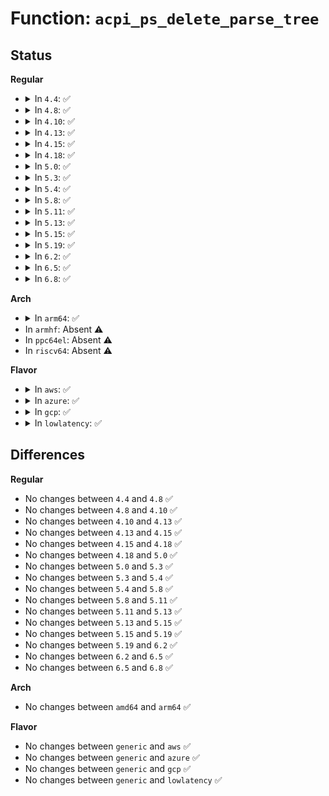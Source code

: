 # Function: <code>acpi_ps_delete_parse_tree</code>

## Status
<b>Regular</b>
<ul>
<li>
<details>
<summary>In <code>4.4</code>: ✅</summary>

```c
void acpi_ps_delete_parse_tree(union acpi_parse_object *subtree_root);
```

**Collision:** Unique Global

**Inline:** No

**Transformation:** False

**Instances:**

```
In drivers/acpi/acpica/pswalk.c (ffffffff814a24fc)
Location: drivers/acpi/acpica/pswalk.c:62
Inline: False
Direct callers:
  - drivers/acpi/acpica/dsargs.c:acpi_ds_execute_arguments
  - drivers/acpi/acpica/dsargs.c:acpi_ds_execute_arguments
  - drivers/acpi/acpica/dsmethod.c:acpi_ds_auto_serialize_method
  - drivers/acpi/acpica/nsparse.c:acpi_ns_one_complete_parse
  - drivers/acpi/acpica/psparse.c:acpi_ps_complete_this_op
  - drivers/acpi/acpica/psxface.c:acpi_ps_execute_method
```
**Symbols:**

```
ffffffff814a24fc-ffffffff814a255c: acpi_ps_delete_parse_tree (STB_GLOBAL)
```
</details>
</li>
<li>
<details>
<summary>In <code>4.8</code>: ✅</summary>

```c
void acpi_ps_delete_parse_tree(union acpi_parse_object *subtree_root);
```

**Collision:** Unique Global

**Inline:** No

**Transformation:** False

**Instances:**

```
In drivers/acpi/acpica/pswalk.c (ffffffff814f1829)
Location: drivers/acpi/acpica/pswalk.c:62
Inline: False
Direct callers:
  - drivers/acpi/acpica/dsargs.c:acpi_ds_execute_arguments
  - drivers/acpi/acpica/dsargs.c:acpi_ds_execute_arguments
  - drivers/acpi/acpica/dsmethod.c:acpi_ds_auto_serialize_method
  - drivers/acpi/acpica/nsparse.c:acpi_ns_one_complete_parse
  - drivers/acpi/acpica/psparse.c:acpi_ps_complete_this_op
  - drivers/acpi/acpica/psxface.c:acpi_ps_execute_method
```
**Symbols:**

```
ffffffff814f1829-ffffffff814f1889: acpi_ps_delete_parse_tree (STB_GLOBAL)
```
</details>
</li>
<li>
<details>
<summary>In <code>4.10</code>: ✅</summary>

```c
void acpi_ps_delete_parse_tree(union acpi_parse_object *subtree_root);
```

**Collision:** Unique Global

**Inline:** No

**Transformation:** False

**Instances:**

```
In drivers/acpi/acpica/pswalk.c (ffffffff8151428a)
Location: drivers/acpi/acpica/pswalk.c:62
Inline: False
Direct callers:
  - drivers/acpi/acpica/dsargs.c:acpi_ds_execute_arguments
  - drivers/acpi/acpica/dsargs.c:acpi_ds_execute_arguments
  - drivers/acpi/acpica/dsmethod.c:acpi_ds_auto_serialize_method
  - drivers/acpi/acpica/nsparse.c:acpi_ns_one_complete_parse
  - drivers/acpi/acpica/psparse.c:acpi_ps_complete_this_op
  - drivers/acpi/acpica/psxface.c:acpi_ps_execute_table
  - drivers/acpi/acpica/psxface.c:acpi_ps_execute_method
```
**Symbols:**

```
ffffffff8151428a-ffffffff815142ea: acpi_ps_delete_parse_tree (STB_GLOBAL)
```
</details>
</li>
<li>
<details>
<summary>In <code>4.13</code>: ✅</summary>

```c
void acpi_ps_delete_parse_tree(union acpi_parse_object *subtree_root);
```

**Collision:** Unique Global

**Inline:** No

**Transformation:** False

**Instances:**

```
In drivers/acpi/acpica/pswalk.c (ffffffff81524a31)
Location: drivers/acpi/acpica/pswalk.c:62
Inline: False
Direct callers:
  - drivers/acpi/acpica/dsargs.c:acpi_ds_execute_arguments
  - drivers/acpi/acpica/dsargs.c:acpi_ds_execute_arguments
  - drivers/acpi/acpica/dsmethod.c:acpi_ds_auto_serialize_method
  - drivers/acpi/acpica/nsparse.c:acpi_ns_one_complete_parse
  - drivers/acpi/acpica/psparse.c:acpi_ps_complete_this_op
  - drivers/acpi/acpica/psxface.c:acpi_ps_execute_table
  - drivers/acpi/acpica/psxface.c:acpi_ps_execute_method
```
**Symbols:**

```
ffffffff81524a31-ffffffff81524a91: acpi_ps_delete_parse_tree (STB_GLOBAL)
```
</details>
</li>
<li>
<details>
<summary>In <code>4.15</code>: ✅</summary>

```c
void acpi_ps_delete_parse_tree(union acpi_parse_object *subtree_root);
```

**Collision:** Unique Global

**Inline:** No

**Transformation:** False

**Instances:**

```
In drivers/acpi/acpica/pswalk.c (ffffffff8157a709)
Location: drivers/acpi/acpica/pswalk.c:62
Inline: False
Direct callers:
  - drivers/acpi/acpica/dsargs.c:acpi_ds_execute_arguments
  - drivers/acpi/acpica/dsargs.c:acpi_ds_execute_arguments
  - drivers/acpi/acpica/dsmethod.c:acpi_ds_auto_serialize_method
  - drivers/acpi/acpica/nsparse.c:acpi_ns_one_complete_parse
  - drivers/acpi/acpica/psparse.c:acpi_ps_complete_this_op
  - drivers/acpi/acpica/psxface.c:acpi_ps_execute_table
  - drivers/acpi/acpica/psxface.c:acpi_ps_execute_method
  - drivers/acpi/acpica/dbmethod.c:acpi_db_disassemble_method
```
**Symbols:**

```
ffffffff8157a709-ffffffff8157a7c0: acpi_ps_delete_parse_tree (STB_GLOBAL)
```
</details>
</li>
<li>
<details>
<summary>In <code>4.18</code>: ✅</summary>

```c
void acpi_ps_delete_parse_tree(union acpi_parse_object *subtree_root);
```

**Collision:** Unique Global

**Inline:** No

**Transformation:** False

**Instances:**

```
In drivers/acpi/acpica/pswalk.c (ffffffff815b17fd)
Location: drivers/acpi/acpica/pswalk.c:29
Inline: False
Direct callers:
  - drivers/acpi/acpica/dsargs.c:acpi_ds_execute_arguments
  - drivers/acpi/acpica/dsargs.c:acpi_ds_execute_arguments
  - drivers/acpi/acpica/dsmethod.c:acpi_ds_auto_serialize_method
  - drivers/acpi/acpica/nsparse.c:acpi_ns_one_complete_parse
  - drivers/acpi/acpica/psobject.c:acpi_ps_complete_op
  - drivers/acpi/acpica/psparse.c:acpi_ps_complete_this_op
  - drivers/acpi/acpica/psxface.c:acpi_ps_execute_table
  - drivers/acpi/acpica/psxface.c:acpi_ps_execute_method
  - drivers/acpi/acpica/dbmethod.c:acpi_db_disassemble_method
```
**Symbols:**

```
ffffffff815b17fd-ffffffff815b198f: acpi_ps_delete_parse_tree (STB_GLOBAL)
```
</details>
</li>
<li>
<details>
<summary>In <code>5.0</code>: ✅</summary>

```c
void acpi_ps_delete_parse_tree(union acpi_parse_object *subtree_root);
```

**Collision:** Unique Global

**Inline:** No

**Transformation:** False

**Instances:**

```
In drivers/acpi/acpica/pswalk.c (ffffffff815ca93d)
Location: drivers/acpi/acpica/pswalk.c:29
Inline: False
Direct callers:
  - drivers/acpi/acpica/dsargs.c:acpi_ds_execute_arguments
  - drivers/acpi/acpica/dsargs.c:acpi_ds_execute_arguments
  - drivers/acpi/acpica/dsmethod.c:acpi_ds_auto_serialize_method
  - drivers/acpi/acpica/nsparse.c:acpi_ns_one_complete_parse
  - drivers/acpi/acpica/psobject.c:acpi_ps_complete_op
  - drivers/acpi/acpica/psparse.c:acpi_ps_complete_this_op
  - drivers/acpi/acpica/psxface.c:acpi_ps_execute_table
  - drivers/acpi/acpica/psxface.c:acpi_ps_execute_method
```
**Symbols:**

```
ffffffff815ca93d-ffffffff815caacf: acpi_ps_delete_parse_tree (STB_GLOBAL)
```
</details>
</li>
<li>
<details>
<summary>In <code>5.3</code>: ✅</summary>

```c
void acpi_ps_delete_parse_tree(union acpi_parse_object *subtree_root);
```

**Collision:** Unique Global

**Inline:** No

**Transformation:** False

**Instances:**

```
In drivers/acpi/acpica/pswalk.c (ffffffff815fc0f1)
Location: drivers/acpi/acpica/pswalk.c:29
Inline: False
Direct callers:
  - drivers/acpi/acpica/dsargs.c:acpi_ds_execute_arguments
  - drivers/acpi/acpica/dsargs.c:acpi_ds_execute_arguments
  - drivers/acpi/acpica/dsmethod.c:acpi_ds_auto_serialize_method
  - drivers/acpi/acpica/nsparse.c:acpi_ns_one_complete_parse
  - drivers/acpi/acpica/psobject.c:acpi_ps_complete_op
  - drivers/acpi/acpica/psparse.c:acpi_ps_complete_this_op
  - drivers/acpi/acpica/psxface.c:acpi_ps_execute_table
  - drivers/acpi/acpica/psxface.c:acpi_ps_execute_method
```
**Symbols:**

```
ffffffff815fc0f1-ffffffff815fc27a: acpi_ps_delete_parse_tree (STB_GLOBAL)
```
</details>
</li>
<li>
<details>
<summary>In <code>5.4</code>: ✅</summary>

```c
void acpi_ps_delete_parse_tree(union acpi_parse_object *subtree_root);
```

**Collision:** Unique Global

**Inline:** No

**Transformation:** False

**Instances:**

```
In drivers/acpi/acpica/pswalk.c (ffffffff8161d59b)
Location: drivers/acpi/acpica/pswalk.c:29
Inline: False
Direct callers:
  - drivers/acpi/acpica/dsargs.c:acpi_ds_execute_arguments
  - drivers/acpi/acpica/dsargs.c:acpi_ds_execute_arguments
  - drivers/acpi/acpica/dsmethod.c:acpi_ds_auto_serialize_method
  - drivers/acpi/acpica/nsparse.c:acpi_ns_one_complete_parse
  - drivers/acpi/acpica/psobject.c:acpi_ps_complete_op
  - drivers/acpi/acpica/psparse.c:acpi_ps_complete_this_op
  - drivers/acpi/acpica/psxface.c:acpi_ps_execute_table
  - drivers/acpi/acpica/psxface.c:acpi_ps_execute_method
```
**Symbols:**

```
ffffffff8161d59b-ffffffff8161d724: acpi_ps_delete_parse_tree (STB_GLOBAL)
```
</details>
</li>
<li>
<details>
<summary>In <code>5.8</code>: ✅</summary>

```c
void acpi_ps_delete_parse_tree(union acpi_parse_object *subtree_root);
```

**Collision:** Unique Global

**Inline:** No

**Transformation:** False

**Instances:**

```
In drivers/acpi/acpica/pswalk.c (ffffffff816c9b24)
Location: drivers/acpi/acpica/pswalk.c:29
Inline: False
Direct callers:
  - drivers/acpi/acpica/dsargs.c:acpi_ds_execute_arguments
  - drivers/acpi/acpica/dsargs.c:acpi_ds_execute_arguments
  - drivers/acpi/acpica/dsmethod.c:acpi_ds_auto_serialize_method
  - drivers/acpi/acpica/nsparse.c:acpi_ns_one_complete_parse
  - drivers/acpi/acpica/psobject.c:acpi_ps_complete_op
  - drivers/acpi/acpica/psparse.c:acpi_ps_complete_this_op
  - drivers/acpi/acpica/psxface.c:acpi_ps_execute_table
  - drivers/acpi/acpica/psxface.c:acpi_ps_execute_method
```
**Symbols:**

```
ffffffff816c9b24-ffffffff816c9cad: acpi_ps_delete_parse_tree (STB_GLOBAL)
```
</details>
</li>
<li>
<details>
<summary>In <code>5.11</code>: ✅</summary>

```c
void acpi_ps_delete_parse_tree(union acpi_parse_object *subtree_root);
```

**Collision:** Unique Global

**Inline:** No

**Transformation:** False

**Instances:**

```
In drivers/acpi/acpica/pswalk.c (ffffffff816e7b4a)
Location: drivers/acpi/acpica/pswalk.c:29
Inline: False
Direct callers:
  - drivers/acpi/acpica/dsargs.c:acpi_ds_execute_arguments
  - drivers/acpi/acpica/dsargs.c:acpi_ds_execute_arguments
  - drivers/acpi/acpica/dsmethod.c:acpi_ds_auto_serialize_method
  - drivers/acpi/acpica/nsparse.c:acpi_ns_one_complete_parse
  - drivers/acpi/acpica/psobject.c:acpi_ps_complete_op
  - drivers/acpi/acpica/psparse.c:acpi_ps_complete_this_op
  - drivers/acpi/acpica/psxface.c:acpi_ps_execute_table
  - drivers/acpi/acpica/psxface.c:acpi_ps_execute_method
```
**Symbols:**

```
ffffffff816e7b4a-ffffffff816e7cd3: acpi_ps_delete_parse_tree (STB_GLOBAL)
```
</details>
</li>
<li>
<details>
<summary>In <code>5.13</code>: ✅</summary>

```c
void acpi_ps_delete_parse_tree(union acpi_parse_object *subtree_root);
```

**Collision:** Unique Global

**Inline:** No

**Transformation:** False

**Instances:**

```
In drivers/acpi/acpica/pswalk.c (ffffffff816c9a0d)
Location: drivers/acpi/acpica/pswalk.c:29
Inline: False
Direct callers:
  - drivers/acpi/acpica/dsargs.c:acpi_ds_execute_arguments
  - drivers/acpi/acpica/dsargs.c:acpi_ds_execute_arguments
  - drivers/acpi/acpica/dsmethod.c:acpi_ds_auto_serialize_method
  - drivers/acpi/acpica/nsparse.c:acpi_ns_one_complete_parse
  - drivers/acpi/acpica/psobject.c:acpi_ps_complete_op
  - drivers/acpi/acpica/psparse.c:acpi_ps_complete_this_op
  - drivers/acpi/acpica/psxface.c:acpi_ps_execute_table
  - drivers/acpi/acpica/psxface.c:acpi_ps_execute_method
```
**Symbols:**

```
ffffffff816c9a0d-ffffffff816c9b96: acpi_ps_delete_parse_tree (STB_GLOBAL)
```
</details>
</li>
<li>
<details>
<summary>In <code>5.15</code>: ✅</summary>

```c
void acpi_ps_delete_parse_tree(union acpi_parse_object *subtree_root);
```

**Collision:** Unique Global

**Inline:** No

**Transformation:** False

**Instances:**

```
In drivers/acpi/acpica/pswalk.c (ffffffff81740daf)
Location: drivers/acpi/acpica/pswalk.c:29
Inline: False
Direct callers:
  - drivers/acpi/acpica/dsargs.c:acpi_ds_execute_arguments
  - drivers/acpi/acpica/dsargs.c:acpi_ds_execute_arguments
  - drivers/acpi/acpica/dsmethod.c:acpi_ds_auto_serialize_method
  - drivers/acpi/acpica/nsparse.c:acpi_ns_one_complete_parse
  - drivers/acpi/acpica/psobject.c:acpi_ps_complete_op
  - drivers/acpi/acpica/psparse.c:acpi_ps_complete_this_op
  - drivers/acpi/acpica/psxface.c:acpi_ps_execute_table
  - drivers/acpi/acpica/psxface.c:acpi_ps_execute_method
```
**Symbols:**

```
ffffffff81740daf-ffffffff81740f38: acpi_ps_delete_parse_tree (STB_GLOBAL)
```
</details>
</li>
<li>
<details>
<summary>In <code>5.19</code>: ✅</summary>

```c
void acpi_ps_delete_parse_tree(union acpi_parse_object *subtree_root);
```

**Collision:** Unique Global

**Inline:** No

**Transformation:** False

**Instances:**

```
In drivers/acpi/acpica/pswalk.c (ffffffff81872797)
Location: drivers/acpi/acpica/pswalk.c:29
Inline: False
Direct callers:
  - drivers/acpi/acpica/dsargs.c:acpi_ds_execute_arguments
  - drivers/acpi/acpica/dsargs.c:acpi_ds_execute_arguments
  - drivers/acpi/acpica/dsmethod.c:acpi_ds_auto_serialize_method
  - drivers/acpi/acpica/nsparse.c:acpi_ns_one_complete_parse
  - drivers/acpi/acpica/psobject.c:acpi_ps_complete_op
  - drivers/acpi/acpica/psparse.c:acpi_ps_complete_this_op
  - drivers/acpi/acpica/psxface.c:acpi_ps_execute_table
  - drivers/acpi/acpica/psxface.c:acpi_ps_execute_method
  - drivers/acpi/acpica/psxface.c:acpi_ps_execute_method
  - drivers/acpi/acpica/psxface.c:acpi_ps_execute_method
```
**Symbols:**

```
ffffffff81872797-ffffffff81872937: acpi_ps_delete_parse_tree (STB_GLOBAL)
```
</details>
</li>
<li>
<details>
<summary>In <code>6.2</code>: ✅</summary>

```c
void acpi_ps_delete_parse_tree(union acpi_parse_object *subtree_root);
```

**Collision:** Unique Global

**Inline:** No

**Transformation:** False

**Instances:**

```
In drivers/acpi/acpica/pswalk.c (ffffffff819b36a0)
Location: drivers/acpi/acpica/pswalk.c:29
Inline: False
Direct callers:
  - drivers/acpi/acpica/dsargs.c:acpi_ds_execute_arguments
  - drivers/acpi/acpica/dsargs.c:acpi_ds_execute_arguments
  - drivers/acpi/acpica/dsmethod.c:acpi_ds_auto_serialize_method
  - drivers/acpi/acpica/nsparse.c:acpi_ns_one_complete_parse
  - drivers/acpi/acpica/psobject.c:acpi_ps_complete_op
  - drivers/acpi/acpica/psparse.c:acpi_ps_complete_this_op
  - drivers/acpi/acpica/psxface.c:acpi_ps_execute_table
  - drivers/acpi/acpica/psxface.c:acpi_ps_execute_method
  - drivers/acpi/acpica/psxface.c:acpi_ps_execute_method
  - drivers/acpi/acpica/psxface.c:acpi_ps_execute_method
  - drivers/acpi/acpica/psxface.c:acpi_ps_execute_method
```
**Symbols:**

```
ffffffff819b36a0-ffffffff819b388c: acpi_ps_delete_parse_tree (STB_GLOBAL)
```
</details>
</li>
<li>
<details>
<summary>In <code>6.5</code>: ✅</summary>

```c
void acpi_ps_delete_parse_tree(union acpi_parse_object *subtree_root);
```

**Collision:** Unique Global

**Inline:** No

**Transformation:** False

**Instances:**

```
In drivers/acpi/acpica/pswalk.c (ffffffff819fa5a0)
Location: drivers/acpi/acpica/pswalk.c:29
Inline: False
Direct callers:
  - drivers/acpi/acpica/dsargs.c:acpi_ds_execute_arguments
  - drivers/acpi/acpica/dsargs.c:acpi_ds_execute_arguments
  - drivers/acpi/acpica/dsmethod.c:acpi_ds_auto_serialize_method
  - drivers/acpi/acpica/nsparse.c:acpi_ns_one_complete_parse
  - drivers/acpi/acpica/psobject.c:acpi_ps_complete_op
  - drivers/acpi/acpica/psparse.c:acpi_ps_complete_this_op
  - drivers/acpi/acpica/psxface.c:acpi_ps_execute_table
  - drivers/acpi/acpica/psxface.c:acpi_ps_execute_method
  - drivers/acpi/acpica/psxface.c:acpi_ps_execute_method
  - drivers/acpi/acpica/psxface.c:acpi_ps_execute_method
  - drivers/acpi/acpica/psxface.c:acpi_ps_execute_method
```
**Symbols:**

```
ffffffff819fa5a0-ffffffff819fa785: acpi_ps_delete_parse_tree (STB_GLOBAL)
```
</details>
</li>
<li>
<details>
<summary>In <code>6.8</code>: ✅</summary>

```c
void acpi_ps_delete_parse_tree(union acpi_parse_object *subtree_root);
```

**Collision:** Unique Global

**Inline:** No

**Transformation:** False

**Instances:**

```
In drivers/acpi/acpica/pswalk.c (ffffffff81a453f0)
Location: drivers/acpi/acpica/pswalk.c:29
Inline: False
Direct callers:
  - drivers/acpi/acpica/dsargs.c:acpi_ds_execute_arguments
  - drivers/acpi/acpica/dsargs.c:acpi_ds_execute_arguments
  - drivers/acpi/acpica/dsmethod.c:acpi_ds_auto_serialize_method
  - drivers/acpi/acpica/nsparse.c:acpi_ns_one_complete_parse
  - drivers/acpi/acpica/psobject.c:acpi_ps_complete_op
  - drivers/acpi/acpica/psparse.c:acpi_ps_complete_this_op
  - drivers/acpi/acpica/psxface.c:acpi_ps_execute_table
  - drivers/acpi/acpica/psxface.c:acpi_ps_execute_method
  - drivers/acpi/acpica/psxface.c:acpi_ps_execute_method
  - drivers/acpi/acpica/psxface.c:acpi_ps_execute_method
  - drivers/acpi/acpica/psxface.c:acpi_ps_execute_method
```
**Symbols:**

```
ffffffff81a453f0-ffffffff81a455d5: acpi_ps_delete_parse_tree (STB_GLOBAL)
```
</details>
</li>
</ul>
<b>Arch</b>
<ul>
<li>
<details>
<summary>In <code>arm64</code>: ✅</summary>

```c
void acpi_ps_delete_parse_tree(union acpi_parse_object *subtree_root);
```

**Collision:** Unique Global

**Inline:** No

**Transformation:** False

**Instances:**

```
In drivers/acpi/acpica/pswalk.c (ffff800010793f38)
Location: drivers/acpi/acpica/pswalk.c:29
Inline: False
Direct callers:
  - drivers/acpi/acpica/dsargs.c:acpi_ds_execute_arguments
  - drivers/acpi/acpica/dsargs.c:acpi_ds_execute_arguments
  - drivers/acpi/acpica/dsmethod.c:acpi_ds_auto_serialize_method
  - drivers/acpi/acpica/nsparse.c:acpi_ns_one_complete_parse
  - drivers/acpi/acpica/psparse.c:acpi_ps_complete_this_op
  - drivers/acpi/acpica/psxface.c:acpi_ps_execute_table
  - drivers/acpi/acpica/psxface.c:acpi_ps_execute_method
```
**Symbols:**

```
ffff800010793f38-ffff800010793fb8: acpi_ps_delete_parse_tree (STB_GLOBAL)
```
</details>
</li>
<li>
In <code>armhf</code>: Absent ⚠️
</li>
<li>
In <code>ppc64el</code>: Absent ⚠️
</li>
<li>
In <code>riscv64</code>: Absent ⚠️
</li>
</ul>
<b>Flavor</b>
<ul>
<li>
<details>
<summary>In <code>aws</code>: ✅</summary>

```c
void acpi_ps_delete_parse_tree(union acpi_parse_object *subtree_root);
```

**Collision:** Unique Global

**Inline:** No

**Transformation:** False

**Instances:**

```
In drivers/acpi/acpica/pswalk.c (ffffffff815f92d7)
Location: drivers/acpi/acpica/pswalk.c:29
Inline: False
Direct callers:
  - drivers/acpi/acpica/dsargs.c:acpi_ds_execute_arguments
  - drivers/acpi/acpica/dsargs.c:acpi_ds_execute_arguments
  - drivers/acpi/acpica/dsmethod.c:acpi_ds_auto_serialize_method
  - drivers/acpi/acpica/nsparse.c:acpi_ns_one_complete_parse
  - drivers/acpi/acpica/psparse.c:acpi_ps_complete_this_op
  - drivers/acpi/acpica/psxface.c:acpi_ps_execute_table
  - drivers/acpi/acpica/psxface.c:acpi_ps_execute_method
```
**Symbols:**

```
ffffffff815f92d7-ffffffff815f9337: acpi_ps_delete_parse_tree (STB_GLOBAL)
```
</details>
</li>
<li>
<details>
<summary>In <code>azure</code>: ✅</summary>

```c
void acpi_ps_delete_parse_tree(union acpi_parse_object *subtree_root);
```

**Collision:** Unique Global

**Inline:** No

**Transformation:** False

**Instances:**

```
In drivers/acpi/acpica/pswalk.c (ffffffff815e4811)
Location: drivers/acpi/acpica/pswalk.c:29
Inline: False
Direct callers:
  - drivers/acpi/acpica/dsargs.c:acpi_ds_execute_arguments
  - drivers/acpi/acpica/dsargs.c:acpi_ds_execute_arguments
  - drivers/acpi/acpica/dsmethod.c:acpi_ds_auto_serialize_method
  - drivers/acpi/acpica/nsparse.c:acpi_ns_one_complete_parse
  - drivers/acpi/acpica/psparse.c:acpi_ps_complete_this_op
  - drivers/acpi/acpica/psxface.c:acpi_ps_execute_table
  - drivers/acpi/acpica/psxface.c:acpi_ps_execute_method
```
**Symbols:**

```
ffffffff815e4811-ffffffff815e4871: acpi_ps_delete_parse_tree (STB_GLOBAL)
```
</details>
</li>
<li>
<details>
<summary>In <code>gcp</code>: ✅</summary>

```c
void acpi_ps_delete_parse_tree(union acpi_parse_object *subtree_root);
```

**Collision:** Unique Global

**Inline:** No

**Transformation:** False

**Instances:**

```
In drivers/acpi/acpica/pswalk.c (ffffffff8161187b)
Location: drivers/acpi/acpica/pswalk.c:29
Inline: False
Direct callers:
  - drivers/acpi/acpica/dsargs.c:acpi_ds_execute_arguments
  - drivers/acpi/acpica/dsargs.c:acpi_ds_execute_arguments
  - drivers/acpi/acpica/dsmethod.c:acpi_ds_auto_serialize_method
  - drivers/acpi/acpica/nsparse.c:acpi_ns_one_complete_parse
  - drivers/acpi/acpica/psobject.c:acpi_ps_complete_op
  - drivers/acpi/acpica/psparse.c:acpi_ps_complete_this_op
  - drivers/acpi/acpica/psxface.c:acpi_ps_execute_table
  - drivers/acpi/acpica/psxface.c:acpi_ps_execute_method
```
**Symbols:**

```
ffffffff8161187b-ffffffff81611a04: acpi_ps_delete_parse_tree (STB_GLOBAL)
```
</details>
</li>
<li>
<details>
<summary>In <code>lowlatency</code>: ✅</summary>

```c
void acpi_ps_delete_parse_tree(union acpi_parse_object *subtree_root);
```

**Collision:** Unique Global

**Inline:** No

**Transformation:** False

**Instances:**

```
In drivers/acpi/acpica/pswalk.c (ffffffff8162b72b)
Location: drivers/acpi/acpica/pswalk.c:29
Inline: False
Direct callers:
  - drivers/acpi/acpica/dsargs.c:acpi_ds_execute_arguments
  - drivers/acpi/acpica/dsargs.c:acpi_ds_execute_arguments
  - drivers/acpi/acpica/dsmethod.c:acpi_ds_auto_serialize_method
  - drivers/acpi/acpica/nsparse.c:acpi_ns_one_complete_parse
  - drivers/acpi/acpica/psobject.c:acpi_ps_complete_op
  - drivers/acpi/acpica/psparse.c:acpi_ps_complete_this_op
  - drivers/acpi/acpica/psxface.c:acpi_ps_execute_table
  - drivers/acpi/acpica/psxface.c:acpi_ps_execute_method
```
**Symbols:**

```
ffffffff8162b72b-ffffffff8162b8b4: acpi_ps_delete_parse_tree (STB_GLOBAL)
```
</details>
</li>
</ul>

## Differences
<b>Regular</b>
<ul>
<li>
No changes between <code>4.4</code> and <code>4.8</code> ✅
</li>
<li>
No changes between <code>4.8</code> and <code>4.10</code> ✅
</li>
<li>
No changes between <code>4.10</code> and <code>4.13</code> ✅
</li>
<li>
No changes between <code>4.13</code> and <code>4.15</code> ✅
</li>
<li>
No changes between <code>4.15</code> and <code>4.18</code> ✅
</li>
<li>
No changes between <code>4.18</code> and <code>5.0</code> ✅
</li>
<li>
No changes between <code>5.0</code> and <code>5.3</code> ✅
</li>
<li>
No changes between <code>5.3</code> and <code>5.4</code> ✅
</li>
<li>
No changes between <code>5.4</code> and <code>5.8</code> ✅
</li>
<li>
No changes between <code>5.8</code> and <code>5.11</code> ✅
</li>
<li>
No changes between <code>5.11</code> and <code>5.13</code> ✅
</li>
<li>
No changes between <code>5.13</code> and <code>5.15</code> ✅
</li>
<li>
No changes between <code>5.15</code> and <code>5.19</code> ✅
</li>
<li>
No changes between <code>5.19</code> and <code>6.2</code> ✅
</li>
<li>
No changes between <code>6.2</code> and <code>6.5</code> ✅
</li>
<li>
No changes between <code>6.5</code> and <code>6.8</code> ✅
</li>
</ul>
<b>Arch</b>
<ul>
<li>
No changes between <code>amd64</code> and <code>arm64</code> ✅
</li>
</ul>
<b>Flavor</b>
<ul>
<li>
No changes between <code>generic</code> and <code>aws</code> ✅
</li>
<li>
No changes between <code>generic</code> and <code>azure</code> ✅
</li>
<li>
No changes between <code>generic</code> and <code>gcp</code> ✅
</li>
<li>
No changes between <code>generic</code> and <code>lowlatency</code> ✅
</li>
</ul>
